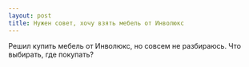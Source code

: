 ```yaml
---
layout: post 
title: Нужен совет, хочу взять мебель от Инволюкс 
--- 
```

Решил купить мебель от Инволюкс, но совсем не разбираюсь. Что выбирать, где покупать?